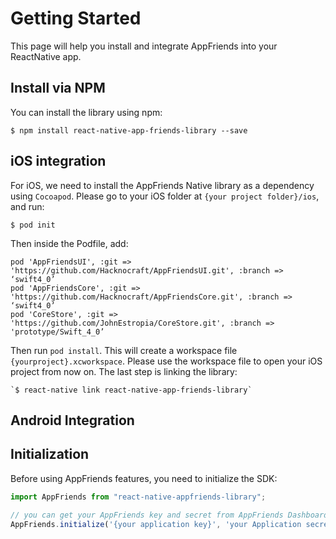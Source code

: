 # Getting Started
This page will help you install and integrate AppFriends into your ReactNative app.

## Install via NPM
You can install the library using npm:
```
$ npm install react-native-app-friends-library --save
```

## iOS integration
For iOS, we need to install the AppFriends Native library as a dependency using `Cocoapod`. Please go to your iOS folder at `{your project folder}/ios`, and run:
```
$ pod init
```
Then inside the Podfile, add:
```
pod 'AppFriendsUI', :git => 'https://github.com/Hacknocraft/AppFriendsUI.git', :branch => ‘swift4_0’
pod 'AppFriendsCore', :git => 'https://github.com/Hacknocraft/AppFriendsCore.git', :branch => ‘swift4_0’
pod 'CoreStore', :git => 'https://github.com/JohnEstropia/CoreStore.git', :branch => 'prototype/Swift_4_0’
```
Then run `pod install`. This will create a workspace file `{yourproject}.xcworkspace`. Please use the workspace file to open your iOS project from now on.
The last step is linking the library:
```
`$ react-native link react-native-app-friends-library`
```

## Android Integration


## Initialization
Before using AppFriends features, you need to initialize the SDK:
```javascript
import AppFriends from "react-native-appfriends-library";

// you can get your AppFriends key and secret from AppFriends Dashboard.
AppFriends.initialize('{your application key}', 'your Application secret');
```
